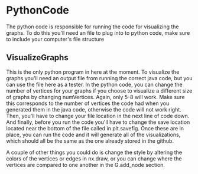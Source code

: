 # PythonCode
The python code is responsible for running the code for visualizing the graphs. To do this you'll need an file to plug into to python code, make sure to include your computer's file structure

## VisualizeGraphs
This is the only python program in here at the moment. To visualize the graphs you'll need an output file from running the correct java code, but you can use the file here as a tester. In the python code, you can change the number of vertices for your graphs if you choose to visualize a different size of graphs by changing numVertices. Again, only 5-8 will work. Make sure this corresponds to the number of vertices the code had when you generated them in the java code, otherwise the code will not work right. Then, you'll have to change your file location in the next line of code down. And finally, before you run the code you'll have to change the save location located near the bottom of the file called in plt.savefig. Once these are in place, you can run the code and it will generate all of the visualizations, which should all be the same as the one already stored in the github.

A couple of other things you could do is change the style by altering the colors of the vertices or edges in nx.draw, or you can change where the vertices are compared to one another in the G.add_node section.


